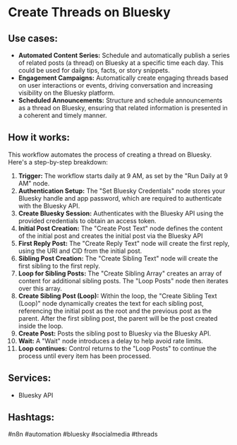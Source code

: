 # Create Threads on Bluesky

## Use cases:

- **Automated Content Series:** Schedule and automatically publish a series of related posts (a thread) on Bluesky at a specific time each day. This could be used for daily tips, facts, or story snippets.
- **Engagement Campaigns:** Automatically create engaging threads based on user interactions or events, driving conversation and increasing visibility on the Bluesky platform.
- **Scheduled Announcements:** Structure and schedule announcements as a thread on Bluesky, ensuring that related information is presented in a coherent and timely manner.

## How it works:

This workflow automates the process of creating a thread on Bluesky. Here's a step-by-step breakdown:

1.  **Trigger:** The workflow starts daily at 9 AM, as set by the "Run Daily at 9 AM" node.
2.  **Authentication Setup:** The "Set Bluesky Credentials" node stores your Bluesky handle and app password, which are required to authenticate with the Bluesky API.
3.  **Create Bluesky Session:** Authenticates with the Bluesky API using the provided credentials to obtain an access token.
4.  **Initial Post Creation:** The "Create Post Text" node defines the content of the initial post and creates the initial post via the Bluesky API
5.  **First Reply Post:** The "Create Reply Text" node will create the first reply, using the URI and CID from the initial post.
6. **Sibling Post Creation:** The "Create Sibling Text" node will create the first sibling to the first reply.
7.  **Loop for Sibling Posts:** The "Create Sibling Array" creates an array of content for additional sibling posts. The "Loop Posts" node then iterates over this array.
8.  **Create Sibling Post (Loop):** Within the loop, the "Create Sibling Text (Loop)" node dynamically creates the text for each sibling post, referencing the initial post as the root and the previous post as the parent. After the first sibling post, the parent will be the post created inside the loop.
9.  **Create Post:** Posts the sibling post to Bluesky via the Bluesky API.
10. **Wait:** A "Wait" node introduces a delay to help avoid rate limits.
11. **Loop continues:** Control returns to the "Loop Posts" to continue the process until every item has been processed.

## Services:

-   Bluesky API

## Hashtags:

#n8n #automation #bluesky #socialmedia #threads
